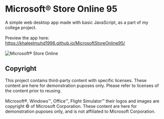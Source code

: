 # Microsoft® Store Online 95

A simple web desktop app made with basic JavaScript, as a part of my college project.<br>
<br>
Preview the app here: https://khaleelmuhd1998.github.io/MicrosoftStoreOnline95/ <br>
<br>
![Microsoft® Store Online](https://github.com/khaleelmuhammad1998/MicrosoftStoreOnline95/blob/main/Screenshot.png?raw=true)

## Copyright
This project contains third-party content with specific licenses. These content are here for demonstration puposes only. Please refer to licenses of the content prior to reusing.<br>
<br>
Microsoft®, Windows™, Office™, Flight Simulator™ their logos and images are copyright © of Microsoft Corporation. These content are here for demonstration puposes only, and is not affiliated to Microsoft Corporation.<br>
